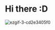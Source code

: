 # Hi there :D

![ezgif-3-cd2e3405f0](https://user-images.githubusercontent.com/92319332/169673849-d2d37e9c-b5b6-48e6-94b7-1fc2bcde4502.gif)
